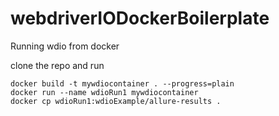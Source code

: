 # webdriverIODockerBoilerplate

Running wdio from docker

clone the repo and run

```
docker build -t mywdiocontainer . --progress=plain
docker run --name wdioRun1 mywdiocontainer
docker cp wdioRun1:wdioExample/allure-results .
```
